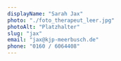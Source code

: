 ```yaml
---
displayName: "Sarah Jax"
photo: "./foto_therapeut_leer.jpg"
photoAlt: "Platzhalter"
slug: "jax"
email: "jax@kjp-meerbusch.de"
phone: "0160 / 6064408"
---
```

